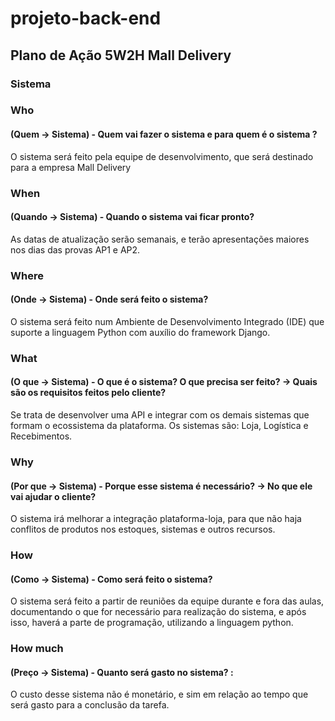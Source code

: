 # projeto-back-end
## Plano de Ação 5W2H Mall Delivery
### Sistema

### Who

#### (Quem -> Sistema) - Quem vai fazer o sistema e para quem é o sistema ? 
 O sistema será feito pela equipe de desenvolvimento, que será destinado para a empresa Mall Delivery

### When 

#### (Quando -> Sistema) - Quando o sistema vai ficar pronto?

As datas de atualização serão semanais, e terão apresentações maiores nos dias das provas AP1 e AP2.

### Where 
#### (Onde -> Sistema) - Onde será feito o sistema?
O sistema será feito num Ambiente de Desenvolvimento Integrado (IDE) que suporte a linguagem Python com auxílio do framework Django.

### What 
#### (O que -> Sistema) - O que é o sistema? O que precisa ser feito? -> Quais são os requisitos feitos pelo cliente?
Se trata de desenvolver uma API e integrar com os demais sistemas que formam o ecossistema da plataforma. 
Os sistemas são: Loja, Logística e Recebimentos.  

### Why 
#### (Por que -> Sistema) - Porque esse sistema é necessário? -> No que ele vai ajudar o cliente?
O sistema irá melhorar a integração plataforma-loja, para que não haja conflitos de produtos nos estoques, sistemas e outros recursos.


### How 
#### (Como -> Sistema) - Como será feito o sistema?
O sistema será feito a partir de reuniões da equipe durante e fora das aulas, documentando o que for necessário para realização do sistema, e após isso, haverá a parte de programação, utilizando a linguagem python.

### How much 
#### (Preço -> Sistema) - Quanto será gasto no sistema? : 
O custo desse sistema não é monetário, e sim em relação ao tempo que será gasto para a conclusão da tarefa.

